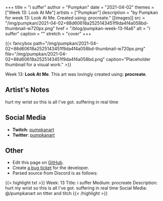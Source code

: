 +++
title =       "i suffer"
author =      "Pumpkan"
date =        "2021-04-02"
themes =      ["Week 13: Look At Me"]
artists =     ["Pumpkan"]
description = "by Pumpkan for week 13: Look At Me. Created using: procreate."
[[images]]
      src = "/img/pumpkan/2021-04-02+88d60618a2525143451f9da4f4a058bd-thumbnail-w720px.png"
      href = "/blog/pumpkan-week-13-f4a6"
      alt = "i suffer"
      caption = ""
      stretch = "cover"
+++


{{< fancybox path="/img/pumpkan/2021-04-02+88d60618a2525143451f9da4f4a058bd-thumbnail-w720px.png" file="/img/pumpkan/2021-04-02+88d60618a2525143451f9da4f4a058bd.png" caption="Placeholder thumbnail for a visual work." >}}


Week 13: **Look At Me**. This art was lovingly created using: **procreate**.

## Artist's Notes

hurt my wrist so this is all I've got.  suffering in real time

## Social Media

- **Twitch**: <a href='https://twitch.tv/pumpkanart' target='_blank'>pumpkanart</a>
- **Twitter**: <a href='https://twitter.com/pumpkanart' target='_blank'>pumpkanart</a>

## Other

- Edit this page on [GitHub](https://github.com/teaminkling/web-refresh/edit/main/content/blog/pumpkan-week-13-f4a6.md).
- Create [a bug ticket](https://github.com/teaminkling/web-refresh/issues/new?assignees=&labels=bug&template=problem-report.md&title=) for the developer.
- Parsed source from Discord is as follows:

{{< highlight txt >}}
Week: 13
Title: i suffer
Medium: procreate
Description: 
hurt my wrist so this is all I've got.  suffering in real time 
Social Media: @/pumpkanart on titter and titch
{{< /highlight >}}